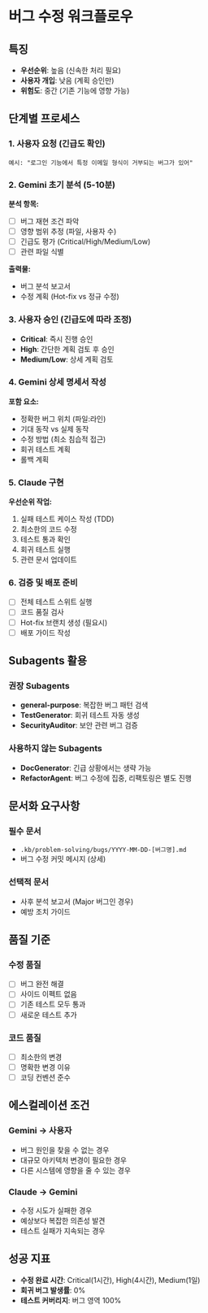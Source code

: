 # 버그 수정 워크플로우

## 특징
- **우선순위**: 높음 (신속한 처리 필요)
- **사용자 개입**: 낮음 (계획 승인만)
- **위험도**: 중간 (기존 기능에 영향 가능)

## 단계별 프로세스

### 1. 사용자 요청 (긴급도 확인)
```
예시: "로그인 기능에서 특정 이메일 형식이 거부되는 버그가 있어"
```

### 2. Gemini 초기 분석 (5-10분)
**분석 항목:**
- [ ] 버그 재현 조건 파악
- [ ] 영향 범위 추정 (파일, 사용자 수)
- [ ] 긴급도 평가 (Critical/High/Medium/Low)
- [ ] 관련 파일 식별

**출력물:**
- 버그 분석 보고서
- 수정 계획 (Hot-fix vs 정규 수정)

### 3. 사용자 승인 (긴급도에 따라 조정)
- **Critical**: 즉시 진행 승인
- **High**: 간단한 계획 검토 후 승인
- **Medium/Low**: 상세 계획 검토

### 4. Gemini 상세 명세서 작성
**포함 요소:**
- 정확한 버그 위치 (파일:라인)
- 기대 동작 vs 실제 동작
- 수정 방법 (최소 침습적 접근)
- 회귀 테스트 계획
- 롤백 계획

### 5. Claude 구현
**우선순위 작업:**
1. 실패 테스트 케이스 작성 (TDD)
2. 최소한의 코드 수정
3. 테스트 통과 확인
4. 회귀 테스트 실행
5. 관련 문서 업데이트

### 6. 검증 및 배포 준비
- [ ] 전체 테스트 스위트 실행
- [ ] 코드 품질 검사
- [ ] Hot-fix 브랜치 생성 (필요시)
- [ ] 배포 가이드 작성

## Subagents 활용

### 권장 Subagents
- **general-purpose**: 복잡한 버그 패턴 검색
- **TestGenerator**: 회귀 테스트 자동 생성
- **SecurityAuditor**: 보안 관련 버그 검증

### 사용하지 않는 Subagents
- **DocGenerator**: 긴급 상황에서는 생략 가능
- **RefactorAgent**: 버그 수정에 집중, 리팩토링은 별도 진행

## 문서화 요구사항

### 필수 문서
- `.kb/problem-solving/bugs/YYYY-MM-DD-[버그명].md`
- 버그 수정 커밋 메시지 (상세)

### 선택적 문서
- 사후 분석 보고서 (Major 버그인 경우)
- 예방 조치 가이드

## 품질 기준

### 수정 품질
- [ ] 버그 완전 해결
- [ ] 사이드 이펙트 없음
- [ ] 기존 테스트 모두 통과
- [ ] 새로운 테스트 추가

### 코드 품질
- [ ] 최소한의 변경
- [ ] 명확한 변경 이유
- [ ] 코딩 컨벤션 준수

## 에스컬레이션 조건

### Gemini → 사용자
- 버그 원인을 찾을 수 없는 경우
- 대규모 아키텍처 변경이 필요한 경우
- 다른 시스템에 영향을 줄 수 있는 경우

### Claude → Gemini
- 수정 시도가 실패한 경우
- 예상보다 복잡한 의존성 발견
- 테스트 실패가 지속되는 경우

## 성공 지표
- **수정 완료 시간**: Critical(1시간), High(4시간), Medium(1일)
- **회귀 버그 발생률**: 0%
- **테스트 커버리지**: 버그 영역 100%